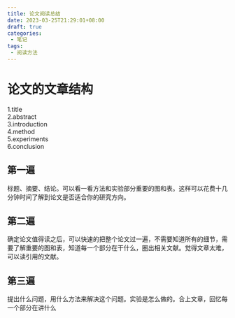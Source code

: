 ```yaml
---
title: 论文阅读总结
date: 2023-03-25T21:29:01+08:00
draft: true
categories:
 - 笔记
tags:
 - 阅读方法
---
```

# 论文的文章结构
1.title  
2.abstract  
3.introduction  
4.method  
5.experiments  
6.conclusion
## 第一遍
标题、摘要、结论。可以看一看方法和实验部分重要的图和表。这样可以花费十几分钟时间了解到论文是否适合你的研究方向。  
## 第二遍
确定论文值得读之后，可以快速的把整个论文过一遍，不需要知道所有的细节，需要了解重要的图和表，知道每一个部分在干什么，圈出相关文献。觉得文章太难，可以读引用的文献。  
## 第三遍
提出什么问题，用什么方法来解决这个问题。实验是怎么做的。合上文章，回忆每一个部分在讲什么